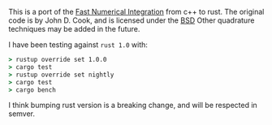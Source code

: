 This is a port of the [Fast Numerical Integration](https://www.codeproject.com/kb/recipes/fastnumericalintegration.aspx) from c++ to rust. The original code is by John D. Cook, and is licensed under the [BSD](https://opensource.org/licenses/bsd-license.php) Other quadrature techniques may be added in the future.


I have been testing against `rust 1.0` with:
```cmd
> rustup override set 1.0.0
> cargo test
> rustup override set nightly
> cargo test
> cargo bench
```
I think bumping rust version is a breaking change, and will be respected in semver.
